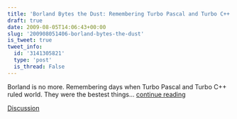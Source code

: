 ```yaml
---
title: 'Borland Bytes the Dust: Remembering Turbo Pascal and Turbo C++'
draft: true
date: 2009-08-05T14:06:43+00:00
slug: '200908051406-borland-bytes-the-dust'
is_tweet: true
tweet_info:
  id: '3141305821'
  type: 'post'
  is_thread: False
---
```




Borland is no more. Remembering days when Turbo Pascal and Turbo C++ ruled world. They were the bestest things... [continue reading](urls[0])

[Discussion](https://x.com/sytelus/status/3141305821)
